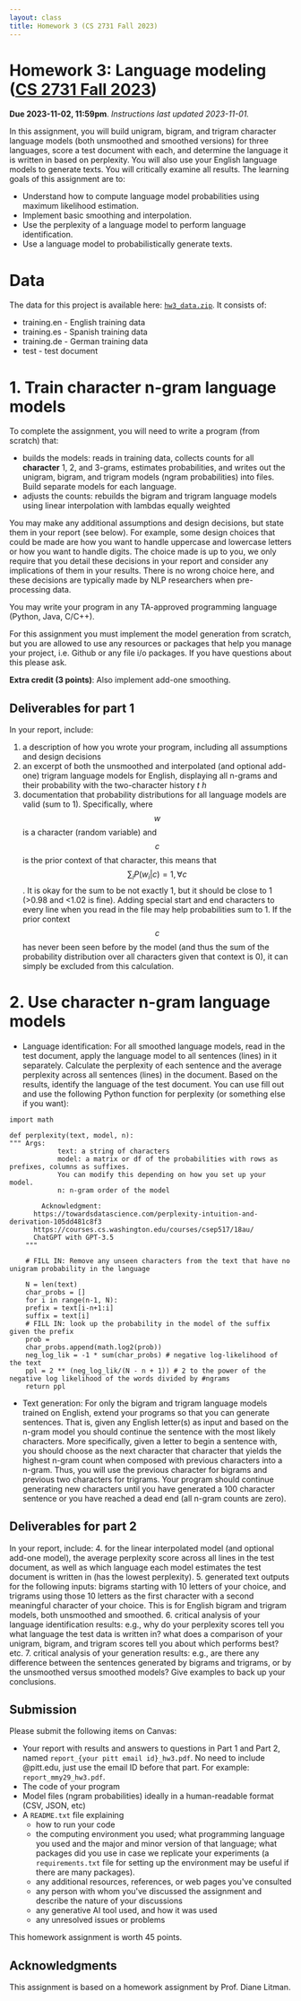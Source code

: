 ```yaml
---
layout: class
title: Homework 3 (CS 2731 Fall 2023)
---
```


# Homework 3: Language modeling ([CS 2731 Fall 2023](https://michaelmilleryoder.github.io/cs2731_fall2023/))
**Due 2023-11-02, 11:59pm**. *Instructions last updated 2023-11-01.*

In this assignment, you will build unigram, bigram, and trigram character language models (both unsmoothed and smoothed versions) for three languages, score a test document with each, and determine the language it is written in based on perplexity. You will also use your English language models to generate texts. You will critically examine all results. The learning goals of this assignment are to:

* Understand how to compute language model probabilities using maximum likelihood estimation.
* Implement basic smoothing and interpolation.
* Use the perplexity of a language model to perform language identification.
* Use a language model to probabilistically generate texts.

# Data
The data for this project is available here: [`hw3_data.zip`](hw3/hw3_data.zip). It consists of:

* training.en - English training data
* training.es - Spanish training data
* training.de - German training data
* test - test document


# 1. Train character n-gram language models
To complete the assignment, you will need to write a program (from scratch) that:

* builds the models: reads in training data, collects counts for all **character** 1, 2, and 3-grams, estimates probabilities, and writes out the unigram, bigram, and trigram models (ngram probabilities) into files. Build separate models for each language.
* adjusts the counts: rebuilds the bigram and trigram language models using linear interpolation with lambdas equally weighted

You may make any additional assumptions and design decisions, but state them in your report (see below). For example, some design choices that could be made are how you want to handle uppercase and lowercase letters or how you want to handle digits. The choice made is up to you, we only require that you detail these decisions in your report and consider any implications of them in your results. There is no wrong choice here, and these decisions are typically made by NLP researchers when pre-processing data.

You may write your program in any TA-approved programming language (Python, Java, C/C++).

For this assignment you must implement the model generation from scratch, but you are allowed to use any resources or packages that help you manage your project, i.e. Github or any file i/o packages. If you have questions about this please ask. 

**Extra credit (3 points)**: Also implement add-one smoothing.

## Deliverables for part 1
In your report, include:
1. a description of how you wrote your program, including all assumptions and design decisions
2. an excerpt of both the unsmoothed and interpolated (and optional add-one) trigram language models for English, displaying all n-grams and their probability with the two-character history *t h*
3. documentation that probability distributions for all language models are valid (sum to 1). Specifically, where $$w$$ is a character (random variable) and $$c$$ is the prior context of that character, this means that $$\sum_i P(w_i \vert c) = 1, \forall c$$. It is okay for the sum to be not exactly 1, but it should be close to 1 (>0.98 and <1.02 is fine). Adding special start and end characters to every line when you read in the file may help probabilities sum to 1. If the prior context $$c$$ has never been seen before by the model (and thus the sum of the probability distribution over all characters given that context is 0), it can simply be excluded from this calculation.

# 2. Use character n-gram language models
* Language identification: For all smoothed language models, read in the test document, apply the language model to all sentences (lines) in it separately. Calculate the perplexity of each sentence and the average perplexity across all sentences (lines) in the document. Based on the results, identify the language of the test document.
You can use fill out and use the following Python function for perplexity (or something else if you want):

```
import math

def perplexity(text, model, n):
""" Args:
            text: a string of characters
            model: a matrix or df of the probabilities with rows as prefixes, columns as suffixes.
			You can modify this depending on how you set up your model.
            n: n-gram order of the model

        Acknowledgment: 
	  https://towardsdatascience.com/perplexity-intuition-and-derivation-105dd481c8f3 
	  https://courses.cs.washington.edu/courses/csep517/18au/
	  ChatGPT with GPT-3.5
    """

    # FILL IN: Remove any unseen characters from the text that have no unigram probability in the language

    N = len(text)
    char_probs = []
    for i in range(n-1, N):
	prefix = text[i-n+1:i]
	suffix = text[i]
	# FILL IN: look up the probability in the model of the suffix given the prefix
	prob = 
	char_probs.append(math.log2(prob))
    neg_log_lik = -1 * sum(char_probs) # negative log-likelihood of the text
    ppl = 2 ** (neg_log_lik/(N - n + 1)) # 2 to the power of the negative log likelihood of the words divided by #ngrams
    return ppl
```

* Text generation: For only the bigram and trigram language models trained on English, extend your programs so that you can generate sentences. That is, given any English letter(s) as input and based on the n-gram model you should continue the sentence with the most likely characters. More specifically, given a letter to begin a sentence with, you should choose as the next character that character that yields the highest n-gram count when composed with previous characters into a n-gram. Thus, you will use the previous character for bigrams and previous two characters for trigrams. Your program should continue generating new characters until you have generated a 100 character sentence or you have reached a dead end (all n-gram counts are zero).  

## Deliverables for part 2
In your report, include:
4. for the linear interpolated model (and optional add-one model), the average perplexity score across all lines in the test document, as well as which language each model estimates the test document is written in (has the lowest perplexity).
5. generated text outputs for the following inputs: bigrams starting with 10 letters of your choice, and trigrams using those 10 letters as the first character with a second meaningful character of your choice. This is for English bigram and trigram models, both unsmoothed and smoothed.
6. critical analysis of your language identification results: e.g., why do your perplexity scores tell you what language the test data is written in? what does a comparison of your unigram, bigram, and trigram scores tell you about which performs best? etc.
7. critical analysis of your generation results: e.g., are there any difference between the sentences generated by bigrams and trigrams, or by the unsmoothed versus smoothed models? Give examples to back up your conclusions.


## Submission
Please submit the following items on Canvas:

* Your report with results and answers to questions in Part 1 and Part 2, named `report_{your pitt email id}_hw3.pdf`. No need to include @pitt.edu, just use the email ID before that part. For example: `report_mmy29_hw3.pdf`.
* The code of your program
* Model files (ngram probabilities) ideally in a human-readable format (CSV, JSON, etc)
* A `README.txt` file explaining
	* how to run your code
	* the computing environment you used; what programming language you used and the major and minor version of that language; what packages did you use in case we replicate your experiments (a `requirements.txt` file for setting up the environment may be useful if there are many packages).
	* any additional resources, references, or web pages you've consulted
	* any person with whom you've discussed the assignment and describe the nature of your discussions
	* any generative AI tool used, and how it was used
	* any unresolved issues or problems

This homework assignment is worth 45 points.


## Acknowledgments
This assignment is based on a homework assignment by Prof. Diane Litman.
